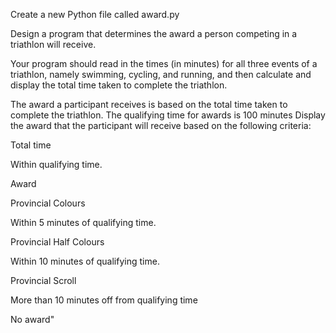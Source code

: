Create a new Python file called award.py

Design a program that determines the award a person competing in a triathlon will receive.

Your program should read in the times (in minutes) for all three events of a triathlon, namely swimming, cycling, and running, and then calculate and display the total time taken to complete the triathlon.

The award a participant receives is based on the total time taken to complete the triathlon. The qualifying time for awards is 100 minutes Display the award that the participant will receive based on the following criteria:

Total time

Within qualifying time.

Award

Provincial Colours

Within 5 minutes of qualifying time.

Provincial Half Colours

Within 10 minutes of qualifying time.

Provincial Scroll

More than 10 minutes off from qualifying time

No award"